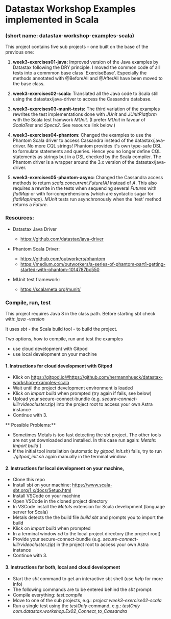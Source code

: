 # Datastax Workshop Examples implemented in Scala
### (short name: datastax-workshop-examples-scala)


This project contains five sub projects - one built on the base of the previous one:

1. **week3-exercises01-java:**
   Improved version of the Java examples by Datastax following the DRY principle.
   I moved the common code of all tests into a commmon base class 'ExerciseBase'.
   Especially the methods annotated with @BeforeAll and @AfterAll have been moved to the base class.

2. **week3-exercises02-scala:**
   Translated all the Java code to Scala still using the datastax/java-driver
   to access the Cassandra database.

3. **week3-exercises03-munit-tests:**
   The third variation of the examples rewrites the test implementations done with *JUnit*
   and *JUnitPlatform* with the Scala test framwork *MUnit*.
   (I prefer *MUnit* in favour of *ScalaTest* and *Specs2*. See resource link below.)

4. **week3-exercises04-phantom:**
   Changed the examples to use the Phantom Scala driver to access Cassandra instead of the datastax/java-driver.
   No more CQL strings! Phantom provides it's own type-safe DSL to formulate statements and queries.
   Hence you no longer define CQL statements as strings but in a DSL checked by the Scala compiler.
   The Phantom driver is a wrapper around the 3.x version of the datastax/java-driver.

5. **week3-exercises05-phantom-async:**
   Changed the Cassandra access methods to return *scala.concurrent.Future[A]* instead of *A*.
   This also requires a rewrite in the tests when sequencing several *Future*s with *flatMap*
   or with for-comprehensions (which are syntactic sugar for *flatMap/map*).
   *MUnit* tests run asynchronously when the 'test' method returns a *Future*.

### Resources:

- Datastax Java Driver
  - https://github.com/datastax/java-driver

- Phantom Scala Driver:
  - https://github.com/outworkers/phantom
  - https://medium.com/outworkers/a-series-of-phantom-part1-getting-started-with-phantom-1014787bc550

- MUnit test framework:
  - https://scalameta.org/munit/

### Compile, run, test

This project requires Java 8 in the class path.
Before starting sbt check with: *java -version*

It uses *sbt* - the Scala build tool - to build the project.

Two options, how to compile, run and test the examples
- use cloud development with Gitpod
- use local development on your machine
  
#### 1. Instructions for cloud development with Gitpod
- Klick on https://gitpod.io/#https://github.com/hermannhueck/datastax-workshop-examples-scala
- Wait until the project development environment is loaded
- Klick on *import build* when prompted (try again if fails, see below)
- Upload your secure-connect-bundle (e.g. *secure-connect-killrvideocluster.zip*)
  into the project root to access your own Astra instance
- Continue with 3.

** Possible Problems:**
- Sometimes Metals is too fast detecting the sbt project. The other tools are not yet
downloaded and installed. In this case run again: *Metals: Import build* ]
- If the initial tool installation (automatic by *gitpod_init.sh*) fails,
  try to run *./gitpod_init.sh* again manually in the terminal window.

#### 2. Instructions for local development on your machine,
- Clone this repo
- Install sbt on your machine: https://www.scala-sbt.org/1.x/docs/Setup.html
- Install VSCode on your machine
- Open VSCode in the cloned project directory
- In VSCode install the *Metals* extension for Scala development (language server for Scala)
- Metals detects the the build file *build.sbt* and prompts you to import the build
- Klick on *import build* when prompted
- In a terminal window *cd* to the local project directory (the project root)
- Provide your secure-connect-bundle (e.g. *secure-connect-killrvideocluster.zip*)
  in the project root to access your own Astra instance
- Continue with 3.

#### 3. Instructions for both, local and cloud development
- Start the *sbt* command to get an interactive sbt shell (use *help* for more info)
- The following commands are to be entered behind the *sbt* prompt:
- Compile everything: *test:compile*
- Move to one of the sub projects, e.g.: *project week3-exercise02-scala*
- Run a single test using the *testOnly* command, e.g.: *testOnly com.datastax.workshop.Ex02_Connect_to_Cassandra*
